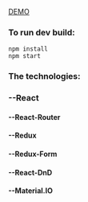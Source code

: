 [DEMO](https://my-notes-13.herokuapp.com/)
### To run dev build:

```
npm install
npm start
```
### The technologies:

### --React
#### --React-Router
#### --Redux
#### --Redux-Form
#### --React-DnD
#### --Material.IO
